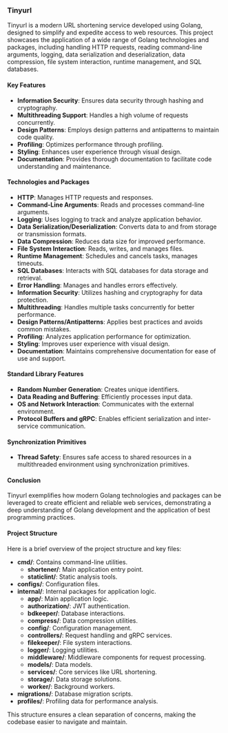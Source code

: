 ### Tinyurl

Tinyurl is a modern URL shortening service developed using Golang, designed to simplify and expedite access to web resources. This project showcases the application of a wide range of Golang technologies and packages, including handling HTTP requests, reading command-line arguments, logging, data serialization and deserialization, data compression, file system interaction, runtime management, and SQL databases.

#### Key Features

- **Information Security**: Ensures data security through hashing and cryptography.
- **Multithreading Support**: Handles a high volume of requests concurrently.
- **Design Patterns**: Employs design patterns and antipatterns to maintain code quality.
- **Profiling**: Optimizes performance through profiling.
- **Styling**: Enhances user experience through visual design.
- **Documentation**: Provides thorough documentation to facilitate code understanding and maintenance.

#### Technologies and Packages

- **HTTP**: Manages HTTP requests and responses.
- **Command-Line Arguments**: Reads and processes command-line arguments.
- **Logging**: Uses logging to track and analyze application behavior.
- **Data Serialization/Deserialization**: Converts data to and from storage or transmission formats.
- **Data Compression**: Reduces data size for improved performance.
- **File System Interaction**: Reads, writes, and manages files.
- **Runtime Management**: Schedules and cancels tasks, manages timeouts.
- **SQL Databases**: Interacts with SQL databases for data storage and retrieval.
- **Error Handling**: Manages and handles errors effectively.
- **Information Security**: Utilizes hashing and cryptography for data protection.
- **Multithreading**: Handles multiple tasks concurrently for better performance.
- **Design Patterns/Antipatterns**: Applies best practices and avoids common mistakes.
- **Profiling**: Analyzes application performance for optimization.
- **Styling**: Improves user experience with visual design.
- **Documentation**: Maintains comprehensive documentation for ease of use and support.

#### Standard Library Features

- **Random Number Generation**: Creates unique identifiers.
- **Data Reading and Buffering**: Efficiently processes input data.
- **OS and Network Interaction**: Communicates with the external environment.
- **Protocol Buffers and gRPC**: Enables efficient serialization and inter-service communication.

#### Synchronization Primitives

- **Thread Safety**: Ensures safe access to shared resources in a multithreaded environment using synchronization primitives.

#### Conclusion

Tinyurl exemplifies how modern Golang technologies and packages can be leveraged to create efficient and reliable web services, demonstrating a deep understanding of Golang development and the application of best programming practices.

#### Project Structure

Here is a brief overview of the project structure and key files:

- **cmd/**: Contains command-line utilities.
  - **shortener/**: Main application entry point.
  - **staticlint/**: Static analysis tools.
- **configs/**: Configuration files.
- **internal/**: Internal packages for application logic.
  - **app/**: Main application logic.
  - **authorization/**: JWT authentication.
  - **bdkeeper/**: Database interactions.
  - **compress/**: Data compression utilities.
  - **config/**: Configuration management.
  - **controllers/**: Request handling and gRPC services.
  - **filekeeper/**: File system interactions.
  - **logger/**: Logging utilities.
  - **middleware/**: Middleware components for request processing.
  - **models/**: Data models.
  - **services/**: Core services like URL shortening.
  - **storage/**: Data storage solutions.
  - **worker/**: Background workers.
- **migrations/**: Database migration scripts.
- **profiles/**: Profiling data for performance analysis.

This structure ensures a clean separation of concerns, making the codebase easier to navigate and maintain.
